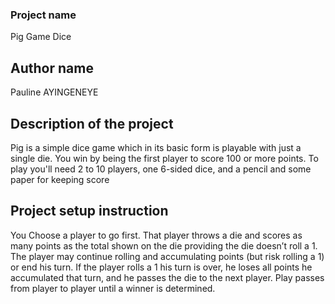 ### Project name
Pig Game Dice
## Author name
Pauline AYINGENEYE
## Description of the project
Pig is a simple dice game which in its basic form is playable with just a single die. You win by being the first player to score 100 or more points. To play you'll need 2 to 10 players, one 6-sided dice, and a pencil and some paper for keeping score 
## Project setup instruction
 You Choose a player to go first. That player throws a die and scores as many points as the total shown on the die providing the die doesn’t roll a 1. The player may continue rolling and accumulating points (but risk rolling a 1) or end his turn. If the player rolls a 1 his turn is over, he loses all points he accumulated that turn, and he passes the die to the next player. Play passes from player to player until a winner is determined.